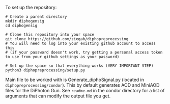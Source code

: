To set up the repository:

```
# Create a parent directory
mkdir diphogensig
cd diphogensig

# Clone this repository into your space
git clone https://github.com/ziegab/diphopreprocessing
# You will need to log into your existing github account to access this
# (if your password doesn't work, try getting a personal access token to use from your github settings as your password)

# Set up the space so that everything works (VERY IMPORTANT STEP)
python3 diphopreprocessing/setup.py
```

Main file to be worked with is Generate_diphoSignal.py (located in ```diphopreprocessing/condor```). This by default generates AOD and MiniAOD files for the DiPhoton Gun.
See ```readme.md``` in the condor directory for a list of arguments that can modify the output file you get.
